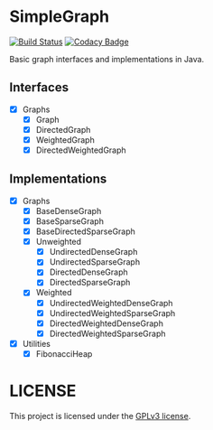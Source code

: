 # SimpleGraph

[![Build Status](https://travis-ci.org/DanySpin97/SimpleGraph.svg?branch=master)](https://travis-ci.org/DanySpin97/SimpleGraph)
[![Codacy Badge](https://api.codacy.com/project/badge/Grade/fe4bb3c9df4c4e80a737606dd7eac509)](https://www.codacy.com/app/danyspin97/SimpleGraph?utm_source=github.com&amp;utm_medium=referral&amp;utm_content=DanySpin97/SimpleGraph&amp;utm_campaign=Badge_Grade)

Basic graph interfaces and implementations in Java.

## Interfaces

- [x] Graphs
  - [x] Graph
  - [x] DirectedGraph
  - [x] WeightedGraph
  - [x] DirectedWeightedGraph

## Implementations

- [x] Graphs
  - [x] BaseDenseGraph
  - [x] BaseSparseGraph
  - [x] BaseDirectedSparseGraph
  - [x] Unweighted
    - [x] UndirectedDenseGraph
    - [x] UndirectedSparseGraph
    - [x] DirectedDenseGraph
    - [x] DirectedSparseGraph
  - [x] Weighted
    - [x] UndirectedWeightedDenseGraph
    - [x] UndirectedWeightedSparseGraph
    - [x] DirectedWeightedDenseGraph
    - [x] DirectedWeightedSparseGraph
- [x] Utilities
  - [x] FibonacciHeap

# LICENSE
This project is licensed under the [GPLv3 license](LICENSE).
